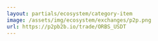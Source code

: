 ```yaml
---
layout: partials/ecosystem/category-item
image: /assets/img/ecosystem/exchanges/p2p.png
url: https://p2pb2b.io/trade/ORBS_USDT
---
```

